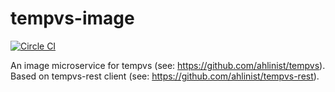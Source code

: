 # tempvs-image
[![Circle CI](https://circleci.com/gh/ahlinist/tempvs-image/tree/master.svg?&style=shield)](https://circleci.com/gh/ahlinist/tempvs-image/tree/master)

An image microservice for tempvs (see: https://github.com/ahlinist/tempvs). Based on tempvs-rest client (see: https://github.com/ahlinist/tempvs-rest).
